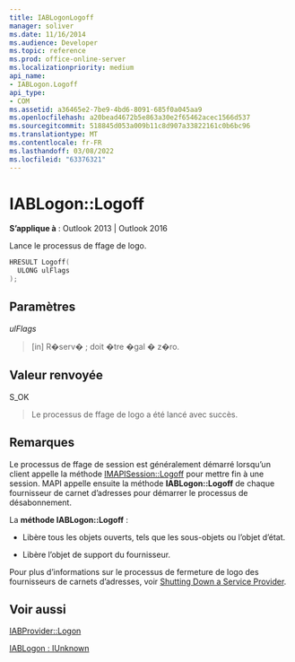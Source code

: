 ```yaml
---
title: IABLogonLogoff
manager: soliver
ms.date: 11/16/2014
ms.audience: Developer
ms.topic: reference
ms.prod: office-online-server
ms.localizationpriority: medium
api_name:
- IABLogon.Logoff
api_type:
- COM
ms.assetid: a36465e2-7be9-4bd6-8091-685f0a045aa9
ms.openlocfilehash: a20bead4672b5e863a30e2f65462acec1566d537
ms.sourcegitcommit: 518845d053a009b11c8d907a33822161c0b6bc96
ms.translationtype: MT
ms.contentlocale: fr-FR
ms.lasthandoff: 03/08/2022
ms.locfileid: "63376321"
---
```

# <a name="iablogonlogoff"></a>IABLogon::Logoff

  
  
**S’applique à** : Outlook 2013 | Outlook 2016 
  
Lance le processus de ffage de logo.
  
```cpp
HRESULT Logoff(
  ULONG ulFlags
);
```

## <a name="parameters"></a>Paramètres

 _ulFlags_
  
> [in] R�serv� ; doit �tre �gal � z�ro.
    
## <a name="return-value"></a>Valeur renvoyée

S_OK 
  
> Le processus de ffage de logo a été lancé avec succès.
    
## <a name="remarks"></a>Remarques

Le processus de ffage de session est généralement démarré lorsqu’un client appelle la méthode [IMAPISession::Logoff](imapisession-logoff.md) pour mettre fin à une session. MAPI appelle ensuite la méthode **IABLogon::Logoff** de chaque fournisseur de carnet d’adresses pour démarrer le processus de désabonnement. 
  
La **méthode IABLogon::Logoff** : 
  
- Libère tous les objets ouverts, tels que les sous-objets ou l’objet d’état.
    
- Libère l’objet de support du fournisseur.
    
Pour plus d’informations sur le processus de fermeture de logo des fournisseurs de carnets d’adresses, voir [Shutting Down a Service Provider](shutting-down-a-service-provider.md).
  
## <a name="see-also"></a>Voir aussi



[IABProvider::Logon](iabprovider-logon.md)
  
[IABLogon : IUnknown](iablogoniunknown.md)

